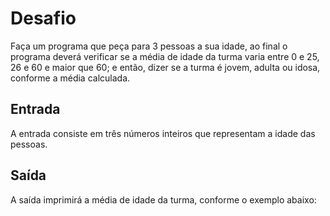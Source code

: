 # Desafio

Faça um programa que peça para 3 pessoas a sua idade, ao final o programa deverá verificar se a média de idade da turma varia entre 0 e 25, 26 e 60 e maior que 60; e então, dizer se a turma é jovem, adulta ou idosa, conforme a média calculada.

## Entrada

A entrada consiste em três números inteiros que representam a idade das pessoas.

## Saída

A saída imprimirá a média de idade da turma, conforme o exemplo abaixo:
